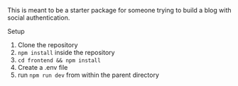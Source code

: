 This is meant to be a starter package for someone trying to build a blog with social authentication.

Setup
1. Clone the repository
2. `npm install` inside the repository
3. `cd frontend && npm install`
4. Create a .env file
5. run `npm run dev` from within the parent directory
